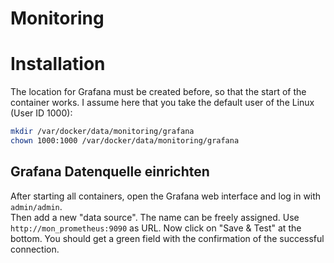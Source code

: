 # Monitoring
# Installation
The location for Grafana must be created before, so that the start of the container works. I assume here that you take the default user of the Linux (User ID 1000):
````bash
mkdir /var/docker/data/monitoring/grafana
chown 1000:1000 /var/docker/data/monitoring/grafana
````

## Grafana Datenquelle einrichten
After starting all containers, open the Grafana web interface and log in with ````admin/admin````.  
Then add a new "data source". The name can be freely assigned. Use ````http://mon_prometheus:9090```` as URL. Now click on "Save & Test" at the bottom. You should get a green field with the confirmation of the successful connection.
